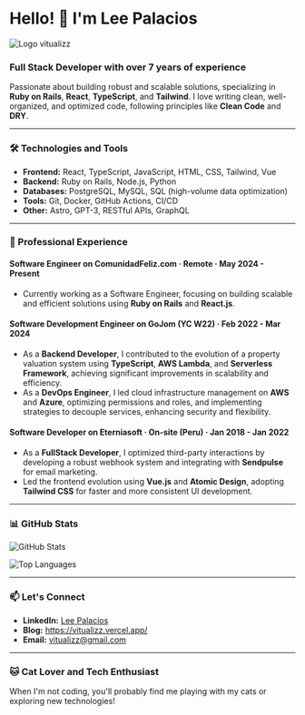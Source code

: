 # Hello! 👋 I'm Lee Palacios

![Logo vitualizz](https://github.com/user-attachments/assets/89caf647-cd8d-45ae-95a9-9604fc578bea)

### Full Stack Developer with over 7 years of experience

Passionate about building robust and scalable solutions, specializing in **Ruby on Rails**, **React**, **TypeScript**, and **Tailwind**. I love writing clean, well-organized, and optimized code, following principles like **Clean Code** and **DRY**.

---

### 🛠️ Technologies and Tools

- **Frontend:** React, TypeScript, JavaScript, HTML, CSS, Tailwind, Vue
- **Backend:** Ruby on Rails, Node.js, Python
- **Databases:** PostgreSQL, MySQL, SQL (high-volume data optimization)
- **Tools:** Git, Docker, GitHub Actions, CI/CD
- **Other:** Astro, GPT-3, RESTful APIs, GraphQL

---

### 💼 Professional Experience

#### **Software Engineer** on **ComunidadFeliz.com** · Remote · May 2024 - Present  
- Currently working as a Software Engineer, focusing on building scalable and efficient solutions using **Ruby on Rails** and **React.js**.


#### **Software Development Engineer** on **GoJom (YC W22)** · Feb 2022 - Mar 2024  
- As a **Backend Developer**, I contributed to the evolution of a property valuation system using **TypeScript**, **AWS Lambda**, and **Serverless Framework**, achieving significant improvements in scalability and efficiency.
- As a **DevOps Engineer**, I led cloud infrastructure management on **AWS** and **Azure**, optimizing permissions and roles, and implementing strategies to decouple services, enhancing security and flexibility.

#### **Software Developer** on **Eterniasoft** · On-site (Peru) · Jan 2018 - Jan 2022  
- As a **FullStack Developer**, I optimized third-party interactions by developing a robust webhook system and integrating with **Sendpulse** for email marketing.
- Led the frontend evolution using **Vue.js** and **Atomic Design**, adopting **Tailwind CSS** for faster and more consistent UI development.

---

### 📊 GitHub Stats

![GitHub Stats](https://github-readme-stats.vercel.app/api?username=vitualizz&show_icons=true&theme=radical)

![Top Languages](https://github-readme-stats.vercel.app/api/top-langs/?username=vitualizz&layout=compact&theme=radical)

---

### 📫 Let's Connect

- **LinkedIn:** [Lee Palacios](https://www.linkedin.com/in/vitualizz)
- **Blog:** https://vitualizz.vercel.app/
- **Email:** vitualizz@gmail.com

---

### 🐱 Cat Lover and Tech Enthusiast

When I'm not coding, you'll probably find me playing with my cats or exploring new technologies!

